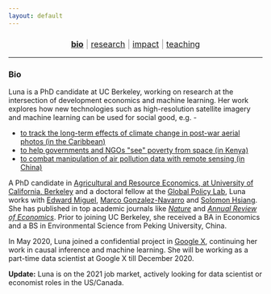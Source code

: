 ```yaml
---
layout: default
---
```


<div align="center">
	<h3 style="color: #999; font-weight: 400;">
	<a href="http://luna-yue-huang.com/index.html"><b>bio</b></a> | <a href="http://luna-yue-huang.com/research.html">research</a> | <a href="http://luna-yue-huang.com/impact.html">impact</a> | <a href="http://luna-yue-huang.com/teaching.html">teaching</a><br>
	</h3>
</div>

----

### Bio

Luna is a PhD candidate at UC Berkeley, working on research at the intersection of development economics and machine learning. Her work explores how new technologies such as high-resolution satellite imagery and machine learning can be used for social good, e.g. -

* [to track the long-term effects of climate change in post-war aerial photos (in the Caribbean)](http://luna-yue-huang.com/research-aerial.html)
* [to help governments and NGOs "see" poverty from space (in Kenya)](http://luna-yue-huang.com/research-jmp.html)
* [to combat manipulation of air pollution data with remote sensing (in China)](http://luna-yue-huang.com/research-pollution.html)

A PhD candidate in [Agricultural and Resource Economics, at University of California, Berkeley](https://are.berkeley.edu) and a doctoral fellow at the [Global Policy Lab](http://www.globalpolicy.science/new-cover-page), Luna works with [Edward Miguel](http://emiguel.econ.berkeley.edu/), [Marco Gonzalez-Navarro](https://are.berkeley.edu/users/marco-gonzalez-navarro) and [Solomon Hsiang](http://www.globalpolicy.science/solomon-hsiang). She has published in top academic journals like [_Nature_](https://www.nature.com/articles/s41586-020-2404-8) and [_Annual Review of Economics_](https://www.annualreviews.org/doi/full/10.1146/annurev-economics-080218-030333). Prior to joining UC Berkeley, she received a BA in Economics and a BS in Environmental Science from Peking University, China.

In May 2020, Luna joined a confidential project in [Google X](https://x.company/), continuing her work in causal inference and machine learning. She will be working as a part-time data scientist at Google X till December 2020.

__Update:__ Luna is on the 2021 job market, actively looking for data scientist or economist roles in the US/Canada.
